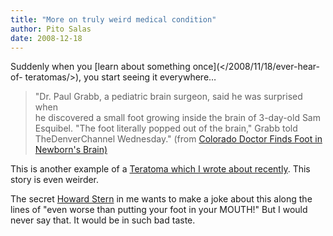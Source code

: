```yaml
---
title: "More on truly weird medical condition"
author: Pito Salas
date: 2008-12-18
---
```




Suddenly when you [learn about something once](</2008/11/18/ever-hear-of-
teratomas/>), you start seeing it everywhere…

> "Dr. Paul Grabb, a pediatric brain surgeon, said he was surprised when  
> he discovered a small foot growing inside the brain of 3-day-old Sam  
> Esquibel. "The foot literally popped out of the brain," Grabb told
> TheDenverChannel Wednesday." (from [Colorado Doctor Finds Foot in Newborn's
> Brain)](<http://www.thedenverchannel.com/health/18297954/detail.html#->)

This is another example of a [Teratoma which I wrote about
recently](</2008/11/18/ever-hear-of-teratomas/>). This story is even weirder.

The secret [Howard Stern](<http://www.howardstern.com/>) in me wants to make a
joke about this along the lines of "even worse than putting your foot in your
MOUTH!" But I would never say that. It would be in such bad taste.


